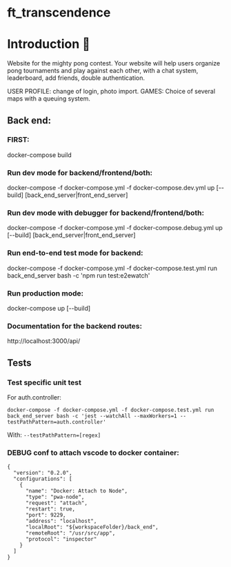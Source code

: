 # ft_transcendence

# Introduction 🤔
Website for the mighty pong contest. Your website will help users organize pong tournaments and play against each other, with a chat system, leaderboard, add friends, double authentication.

USER PROFILE: change of login, photo import.
GAMES: Choice of several maps with a queuing system.

## Back end:

### FIRST:
docker-compose build


### Run dev mode for backend/frontend/both:
docker-compose -f docker-compose.yml -f docker-compose.dev.yml up [--build] [back_end_server|front_end_server]

### Run dev mode with debugger for backend/frontend/both:
docker-compose -f docker-compose.yml -f docker-compose.debug.yml up [--build] [back_end_server|front_end_server]

### Run end-to-end test mode for backend:
docker-compose -f docker-compose.yml -f docker-compose.test.yml run back_end_server bash -c 'npm run test:e2ewatch'


### Run production mode:
docker-compose up [--build]

### Documentation for the backend routes:
http://localhost:3000/api/

## Tests

### Test specific unit test

For auth.controller:

`docker-compose -f docker-compose.yml -f docker-compose.test.yml run back_end_server bash -c 'jest --watchAll --maxWorkers=1 --testPathPattern=auth.controller'`

With:
`--testPathPattern=[regex]`

### DEBUG conf to attach vscode to docker container:
```
{
  "version": "0.2.0",
  "configurations": [
    {
      "name": "Docker: Attach to Node",
      "type": "pwa-node",
      "request": "attach",
      "restart": true,
      "port": 9229,
      "address": "localhost",
      "localRoot": "${workspaceFolder}/back_end",
      "remoteRoot": "/usr/src/app",
      "protocol": "inspector"
    }
  ]
}
```
